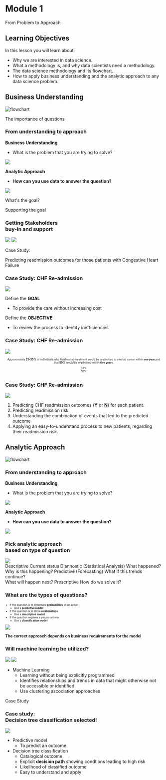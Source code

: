 # Module 1
From Problem to Approach


## Learning Objectives
In this lesson you will learn about:
- Why we are interested in data science.
- What a methodology is, and why data scientists need a methodology.
- The data science methodology and its flowchart. 
- How to apply business understanding and the analytic approach to any data science problem.


## Business Understanding
![flowchart](figures/ds_methodology.png)


The importance of questions
<!-- .element: class="textontop" -->
<!-- .slide: data-background-image="figures/questions.png" -->


### From understanding to approach
<div class="container">
<div class="col selected">

**Business Understanding**

- What is the problem that you are trying to solve?

<img src='figures/biz_growth.png' style="max-height: 300px;"/>

</div>
<div class="col">

**Analytic Approach**

- **How can you use data to answer the question?**

<img src='figures/this_way.jpg' style="max-height: 300px;"/>
</div>
</div>


What's the goal? <!-- .element: class="textontop" -->
<!-- .slide: data-background-image="figures/youneed.gif" -->


Supporting the goal
<!-- .element class=" textontop" -->
<!-- .slide: data-background-image="figures/traffic.gif" -->


### Getting Stakeholders <br> **buy-in** and **support**

<img src="figures/stakeholder.svg" style="max-width: 45%;" />
<img src="figures/whh.jpeg" style="max-width: 45%;" />


Case Study:
<!-- .element class=" textontop" -->
Predicting readmission outcomes for those patients with Congestive Heart Failure
<!-- .element style="color: var(--bg-color); text-shadow: 2px 2px var(--main-color);" -->
<!-- .slide: data-background-image="figures/simpson_hosp.gif" -->


### Case Study: CHF Re-admission
<!-- .slide: data-auto-animate -->
<div class="container">
<div class="col">
<img src="figures/bart_hosp.gif" style="max-width: 80%;"/>	
</div>
<div data-id="barttext" class="col">

Define the **GOAL**	
- To provide the care without increasing cost

Define the **OBJECTIVE**
- To review the process to identify inefficiencies
</div>
</div>


### Case Study: CHF Re-admission
<!-- .slide: data-auto-animate -->
<div class="container">
<div class="col">
<img src="figures/bart_hosp.gif" style="max-width: 80%;"/>	
</div>
<div data-id="barttext" class="col" style="font-size: 60%; text-align: center; background-color: var(--second-color); color: var(--bg-color); padding: 1ex;">

Approximately **25-35%** of individuals
who finish rehab treatment would be readmitted to a rehab center within **one year**;and that **50%** would be readmitted within **five years**.

<div class="pie" style="--p:35;--c:var(--accent-color)"> 35%</div>
<div class="pie" style="--p:50;--c:var(--accent-color)"> 50%</div>

</div>
</div>


### Case Study: CHF Re-admission
<!-- .slide: data-auto-animate -->
<div class="container">
<div class="col">
<img src="figures/bart_hosp.gif" style="max-width: 80%;"/>	
</div>
<div data-id="barttext" class="col">

1. Predicting CHF readmission outcomes (**Y** or **N**) for each patient.
1. Predicting readmission risk.
1. Understanding the combination of events that led to the predicted outcome
1. Applying an easy-to-understand process to new patients, regarding their readmission risk.
</div>
</div>


## Analytic Approach
![flowchart](figures/ds_methodology.png)


### From understanding to approach
<div class="container">
<div class="col">

**Business Understanding**

- What is the problem that you are trying to solve?

<img src='figures/biz_growth.png' style="max-height: 300px;"/>

</div>
<div class="col selected">

**Analytic Approach**

- **How can you use data to answer the question?**

<img src='figures/this_way.jpg' style="max-height: 300px;"/>
</div>
</div>


### Pick analytic approach <br> based on type of question
<!-- .slide: data-auto-animate data-background="rgb(60,232,195)" style="text-align: start; -->
<div class="container">

<div class="col">
<img src="figures/analytic.gif"/>
</div>

<div class="col" style="text-align: start;">
<card>
<card-header>
Descriptive
</card-header>
<card-info>
Current status
</card-info>
</card>	

<card>
<card-header>
Diannostic (Statistical Analysis)
</card-header>
<card-info>
What happened?<br>Why is this happening?
</card-info>
</card>		

<card>
<card-header>
Predictive (Forecasting)
</card-header>
<card-info>
What if this trends continue? <br>
What will happen next?
</card-info>
</card>	

<card>
<card-header>
Prescriptive
</card-header>
<card-info>
How do we solve it?
</card-info>
</card>	

</div>


### What are the types of questions?
<!-- .slide: data-auto-animate data-background="rgb(60,232,195)" style="text-align: start; -->
<div class="container">
<div class="col" style="text-align: start; font-size: 60%;" data-markdown>

- If the question is to determine **probabilities** of an action
	- Use a **predictive model**
- If the question is to show **relationships**
	- Use a **descriptive model**
- If the question requires a yes/no answer
	- Use a **classification model**	
</div>
<div class="col">
<img src="figures/analytic.gif"/>
<p style="font-size: 90%; color: var(--bg-color); font-weight: bold;">
The correct approach depends on business requirements for the model	</p>	
</div>
</div>


### Will machine learning be utilized?
<!-- .slide: data-background="rgb(0,0,0)" -->
<div class="container">
<div class="col">
<img src="figures/ann.gif"/>
<img src="figures/ann_blocks.gif" style="max-width: 50%;"/>	
</div>
<div class="col" data-markdown>

- Machine Learning
	- Learning without being explicitly programmed
	- Identifies relationships and trends in data that might otherwise not be accessible or identified
	- Use clustering ascociation approaches
</div>
</div>


Case Study
<!-- .element: class="textontop" -->
<!-- .slide: data-background-image="figures/lisa_decision_tree.gif" -->


### Case study:<br> Decision tree classification selected!
<div class="container">
<div class="col">
<img src="figures/tree_diagram.png">
</div>
<div class="col" data-markdown>

- Predictive model
	- To predict an outcome
- Decision tree classification
	- Catalogical outcome
	- Explicit **decision path** showing condtions leading to high risk
	- Likelihood of classified outcome
	- Easy to understand and apply
</div>
</div>
